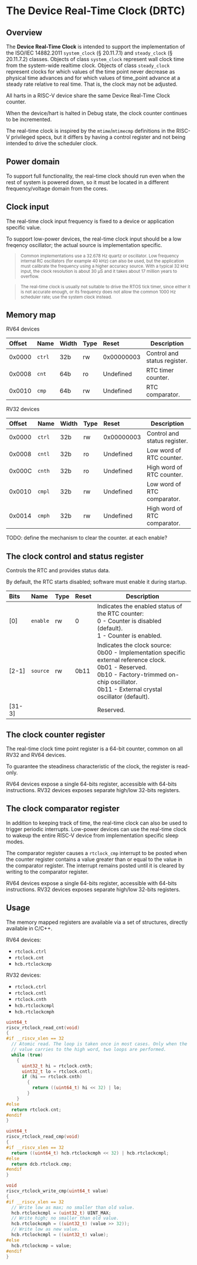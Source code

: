 # The Device Real-Time Clock (DRTC)

## Overview

The **Device Real-Time Clock** is intended to support the implementation of the ISO/IEC 14882.2011 
`system_clock` (§ 20.11.7.1) and `steady_clock` (§ 20.11.7.2) classes. Objects of class 
`system_clock` represent wall clock time from the system-wide realtime clock. Objects of 
class `steady_clock` represent clocks for which values of the time point never decrease as 
physical time advances and for which values of time_point advance at a steady rate 
relative to real time. That is, the clock may not be adjusted.

All harts in a RISC-V device share the same Device Real-Time Clock counter.

When the device/hart is halted in Debug state, the clock counter continues to be incremented.

The real-time clock is inspired by the `mtime`/`mtimecmp` definitions in the RISC-V privileged specs, 
but it differs by having a control register and not being intended to drive the scheduler clock.

## Power domain

To support full functionality, the real-time clock should run even when the 
rest of system is powered down, so it must be located in a different frequency/voltage 
domain from the cores.

## Clock input

The real-time clock input frequency is fixed to a device or application specific value.

To support low-power devices, the real-time clock input should be a low freqency oscillator; the actual 
source is implementation specific. 

> <sup>Common implementations use a 32.678 Hz quartz or oscillator.
  Low frequency internal RC oscillators (for example 40 kHz) can also be used, but the application 
  must calibrate the frequency using a higher accuracy source. With a typical 32 kHz input, 
  the clock resolution 
  is about 30 µS and it takes about 17 million years to overflow. </sup>

> <sup>The real-time clock is usually not suitable to drive the RTOS tick timer, since either 
  it is not accurate enough, or its frequency does not allow the common 1000 Hz scheduler rate; 
  use the system clock instead.</sup>

## Memory map

RV64 devices

| Offset | Name | Width | Type | Reset | Description | 
|:-------|:-----|:------|:-----|:------|-------------|
| 0x0000 | `ctrl` | 32b | rw | 0x00000003 | Control and status register. |
| 0x0008 | `cnt` | 64b | ro | Undefined | RTC timer counter. |
| 0x0010 | `cmp` | 64b | rw | Undefined | RTC comparator. |

RV32 devices

| Offset | Name | Width | Type | Reset | Description | 
|:-------|:-----|:------|:-----|:------|-------------|
| 0x0000 | `ctrl` | 32b | rw | 0x00000003 | Control and status register. |
| 0x0008 | `cntl` | 32b | ro | Undefined | Low word of RTC counter. |
| 0x000C | `cnth` | 32b | ro | Undefined | High word of RTC counter. |
| 0x0010 | `cmpl` | 32b | rw | Undefined | Low word of RTC comparator. |
| 0x0014 | `cmph` | 32b | rw | Undefined | High word of RTC comparator. |

TODO: define the mechanism to clear the counter. at each enable?

## The clock control and status register

Controls the RTC and provides status data.

By default, the RTC starts disabled; software must enable it during startup.

| Bits | Name | Type | Reset | Description |
|:-----|:-----|:-----|:------|-------------|
| [0] | `enable` | rw | 0 | Indicates the enabled status of the RTC counter: <br> 0 - Counter is disabled (default). <br> 1 - Counter is enabled. |
| [2-1] | `source` | rw | 0b11 | Indicates the clock source: <br> 0b00 - Implementation specific external reference clock. <br> 0b01 - Reserved. <br> 0b10 - Factory-trimmed on-chip oscillator. <br> 0b11 - External crystal oscillator (default). |
| [31-3] |||| Reserved. |


## The clock counter register

The real-time clock time point register is a 64-bit counter, common on all RV32 and RV64 devices.

To guarantee the steadiness characteristic of the clock, the register is read-only. 

RV64 devices expose a single 64-bits register, accessible with 64-bits instructions. 
RV32 devices exposes separate high/low 32-bits registers.

## The clock comparator register

In addition to keeping track of time, the real-time clock can also be used to
trigger periodic interrupts. Low-power devices 
can use the real-time clock to wakeup the entire RISC-V device from implementation 
specific sleep modes.

The comparator register causes a `rtclock_cmp` interrupt to be posted when the 
counter register 
contains a value greater than or equal to the value in the comparator register.
The interrupt remains posted until it is cleared by writing to the comparator register.

RV64 devices expose a single 64-bits register, accessible with 64-bits instructions. 
RV32 devices exposes separate high/low 32-bits registers.

## Usage

The memory mapped registers are available via a set of structures, directly available in C/C++.

RV64 devices:

- `rtclock.ctrl`
- `rtclock.cnt` 
- `hcb.rtclockcmp` 

RV32 devices:

- `rtclock.ctrl`
- `rtclock.cntl`
- `rtclock.cnth`
- `hcb.rtclockcmpl`
- `hcb.rtclockcmph`

```c
uint64_t 
riscv_rtclock_read_cnt(void)
{
#if __riscv_xlen == 32
  // Atomic read. The loop is taken once in most cases. Only when the
  // value carries to the high word, two loops are performed.
  while (true)
    {
      uint32_t hi = rtclock.cnth;
      uint32_t lo = rtclock.cntl;
      if (hi == rtclock.cnth)
        {
          return ((uint64_t) hi << 32) | lo;
        }
    }
#else
  return rtclock.cnt;
#endif
}

uint64_t 
riscv_rtclock_read_cmp(void)
{
#if __riscv_xlen == 32
  return ((uint64_t) hcb.rtclockcmph << 32) | hcb.rtclockcmpl;
#else
  return dcb.rtclock.cmp;
#endif
}

void 
riscv_rtclock_write_cmp(uint64_t value)
{
#if __riscv_xlen == 32
  // Write low as max; no smaller than old value.
  hcb.rtclockcmpl = (uint32_t) UINT_MAX;
  // Write high; no smaller than old value.
  hcb.rtclockcmph = ((uint32_t) (value >> 32));
  // Write low as new value.
  hcb.rtclockcmpl = ((uint32_t) value);
#else
  hcb.rtclockcmp = value;
#endif
}
```
